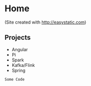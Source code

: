Home 
============
(Site created with http://easystatic.com)

## Projects

* Angular
* Pi
* Spark
* Kafka/Flink
* Spring

` Some Code `
